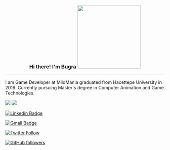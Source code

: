 <h3 align="center">
  Hi there! I'm Bugra
  <img src='https://media.giphy.com/media/bcKmIWkUMCjVm/giphy.gif' width='200"'>
</h3>
<p align="center">

</p>

---

I am Game Developer at MildMania graduated from Hacettepe University in 2019. Currently pursuing Master's degree in Computer Animation and Game Technologies.



[![](https://gpvc.arturio.dev/bugrahanakbulut)](https://github.com/bugrahanakbulut)
![](https://visitor-badge.glitch.me/badge?page_id=bugrahanakbulut)

[![Linkedin Badge](https://img.shields.io/badge/-bugrahanakbulut-blue?style=flat-square&logo=Linkedin&logoColor=white&link=https://www.linkedin.com/in/bugrahan-akbulut-432709125/)](https://www.linkedin.com/in/bugrahan-akbulut-432709125/)

[![Gmail Badge](https://img.shields.io/badge/-akbulutbugrahan@gmail.com-c14438?style=flat-square&logo=Gmail&logoColor=white&link=mailto:akbulutbugrahan@gmail.com)](mailto:akbulutbugrahan@gmail.com)

[![Twitter Follow](https://img.shields.io/twitter/follow/bugrahanakbulut?label=Follow)](https://twitter.com/bugrahanakbulut?lang=en)

[![GitHub followers](https://img.shields.io/github/followers/bugrahanakbulut?label=Follow&style=social)](https://github.com/bugrahanakbulut)



